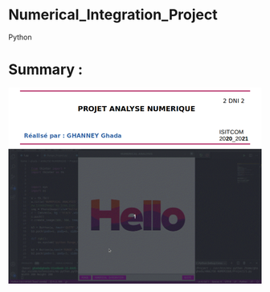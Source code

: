 # Numerical_Integration_Project
Python

# Summary : 
<img src='Project/entete.png'/>
<img src='Project/demo_peek.gif'/>
